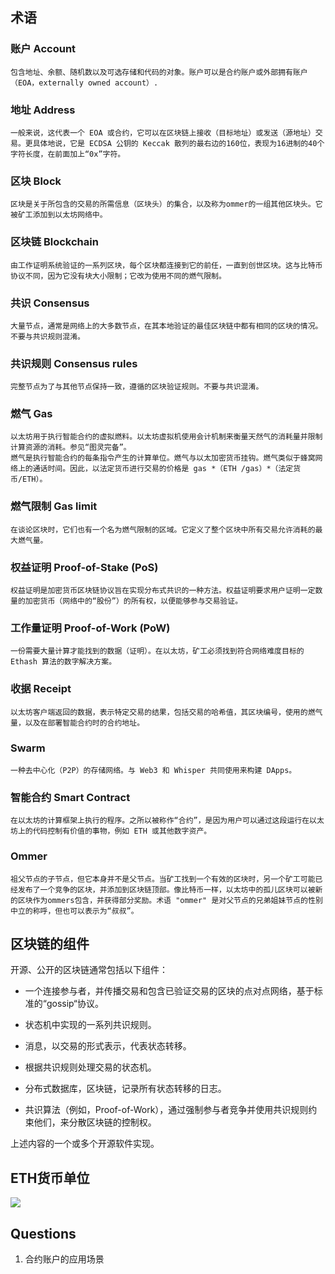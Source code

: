 ## 术语

### 账户 Account

    包含地址、余额、随机数以及可选存储和代码的对象。账户可以是合约账户或外部拥有账户（EOA，externally owned account）.

### 地址 Address

    一般来说，这代表一个 EOA 或合约，它可以在区块链上接收（目标地址）或发送（源地址）交易。更具体地说，它是 ECDSA 公钥的 Keccak 散列的最右边的160位，表现为16进制的40个字符长度，在前面加上“0x”字符。

### 区块 Block

    区块是关于所包含的交易的所需信息（区块头）的集合，以及称为ommer的一组其他区块头。它被矿工添加到以太坊网络中。

### 区块链 Blockchain

    由工作证明系统验证的一系列区块，每个区块都连接到它的前任，一直到创世区块。这与比特币协议不同，因为它没有块大小限制；它改为使用不同的燃气限制。

### 共识 Consensus

    大量节点，通常是网络上的大多数节点，在其本地验证的最佳区块链中都有相同的区块的情况。
    不要与共识规则混淆。

### 共识规则 Consensus rules

    完整节点为了与其他节点保持一致，遵循的区块验证规则。不要与共识混淆。

### 燃气 Gas

    以太坊用于执行智能合约的虚拟燃料。以太坊虚拟机使用会计机制来衡量天然气的消耗量并限制计算资源的消耗。参见“图灵完备”。
    燃气是执行智能合约的每条指令产生的计算单位。燃气与以太加密货币挂钩。燃气类似于蜂窝网络上的通话时间。因此，以法定货币进行交易的价格是 gas *（ETH /gas）*（法定货币/ETH）。

### 燃气限制 Gas limit

    在谈论区块时，它们也有一个名为燃气限制的区域。它定义了整个区块中所有交易允许消耗的最大燃气量。

### 权益证明 Proof-of-Stake (PoS)

    权益证明是加密货币区块链协议旨在实现分布式共识的一种方法。权益证明要求用户证明一定数量的加密货币（网络中的“股份”）的所有权，以便能够参与交易验证。

### 工作量证明 Proof-of-Work (PoW)

    一份需要大量计算才能找到的数据（证明）。在以太坊，矿工必须找到符合网络难度目标的 Ethash 算法的数字解决方案。

### 收据 Receipt

    以太坊客户端返回的数据，表示特定交易的结果，包括交易的哈希值，其区块编号，使用的燃气量，以及在部署智能合约时的合约地址。

### Swarm

    一种去中心化（P2P）的存储网络。与 Web3 和 Whisper 共同使用来构建 DApps。

### 智能合约 Smart Contract

    在以太坊的计算框架上执行的程序。之所以被称作“合约”，是因为用户可以通过这段运行在以太坊上的代码控制有价值的事物，例如 ETH 或其他数字资产。

### Ommer

    祖父节点的子节点，但它本身并不是父节点。当矿工找到一个有效的区块时，另一个矿工可能已经发布了一个竞争的区块，并添加到区块链顶部。像比特币一样，以太坊中的孤儿区块可以被新的区块作为ommers包含，并获得部分奖励。术语 "ommer" 是对父节点的兄弟姐妹节点的性别中立的称呼，但也可以表示为“叔叔”。

## 区块链的组件

开源、公开的区块链通常包括以下组件：

- 一个连接参与者，并传播交易和包含已验证交易的区块的点对点网络，基于标准的“gossip“协议。

- 状态机中实现的一系列共识规则。

- 消息，以交易的形式表示，代表状态转移。

- 根据共识规则处理交易的状态机。

- 分布式数据库，区块链，记录所有状态转移的日志。

- 共识算法（例如，Proof-of-Work），通过强制参与者竞争并使用共识规则约束他们，来分散区块链的控制权。

上述内容的一个或多个开源软件实现。

## ETH货币单位

![](https://www.notion.so/image/https%3A%2F%2Fs3-us-west-2.amazonaws.com%2Fsecure.notion-static.com%2Fac772f29-8f0d-4685-8eb4-bb4ca104fdcb%2FUntitled.png?table=block&id=fdc350df-0e0f-4406-bcc2-cc87b84ad2da&width=1370&userId=&cache=v2)

## Questions

1. 合约账户的应用场景